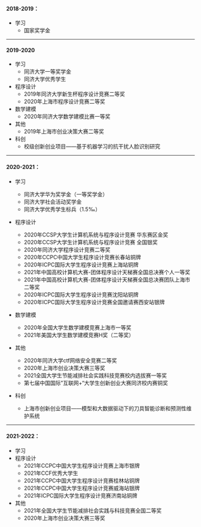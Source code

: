 #### 2018-2019：
- 学习
  - 国家奖学金

----
#### 2019-2020
- 学习
  - 同济大学一等奖学金
  - 同济大学优秀学生
- 程序设计
  - 2019年同济大学新生杯程序设计竞赛二等奖
  - 2020年上海市程序设计竞赛二等奖
- 数学建模
  - 2020年同济大学数学建模比赛一等奖
- 其他
  - 2019年上海市创业决策大赛二等奖
- 科创
  - 校级创新创业项目——基于机器学习的抗干扰人脸识别研究

----
#### 2020-2021：
- 学习
  - 同济大学华为奖学金（一等奖学金）
  - 同济大学社会活动奖学金
  - 同济大学优秀学生标兵（1.5‰）
  
- 程序设计
  - 2020年CCSP大学生计算机系统与程序设计竞赛 华东赛区金奖
  - 2020年CCSP大学生计算机系统与程序设计竞赛 全国银奖
  - 2020年同济大学程序设计竞赛二等奖
  - 2020年CCPC中国大学生程序设计竞赛长春站铜牌
  - 2020年ICPC国际大学生程序设计竞赛上海站铜牌
  - 2021年中国高校计算机大赛-团体程序设计天梯赛全国总决赛个人一等奖
  - 2021年中国高校计算机大赛-团体程序设计天梯赛全国总决赛团队上海市二等奖
  - 2020年ICPC国际大学生程序设计竞赛沈阳站铜牌
  - 2020年ICPC国际大学生程序设计竞赛全国邀请赛西安站银牌
- 数学建模
  - 2020年全国大学生数学建模竞赛上海市一等奖
  - 2021年美国大学生数学建模竞赛H奖（二等奖）
- 其他
  - 2020年同济大学ctf网络安全竞赛二等奖
  - 2020年上海市创业决策大赛三等奖
  - 2021全国大学生节能减排社会实践科技竞赛校内选拔赛一等奖
  - 第七届中国国际”互联网+“大学生创新创业大赛同济校内赛铜奖
- 科创
  - 上海市创新创业项目——模型和大数据驱动下的刀具智能诊断和预测性维护系统 


----
#### 2021-2022：
- 学习
- 程序设计
  - 2021年CCPC中国大学生程序设计竞赛上海市银牌
  - 2021年CCF优秀大学生
  - 2021年CCPC中国大学生程序设计竞赛桂林站铜牌
  - 2021年CCPC中国大学生程序设计竞赛威海站银牌
  - 2021年ICPC国际大学生程序设计竞赛济南站铜牌
- 其他
  - 2021年全国大学生节能减排社会实践与科技竞赛全国二等奖
  - 2020年上海市创业决策大赛三等奖

